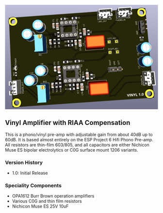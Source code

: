 ![Vinyl PCB](images/vinyl.png)

## Vinyl Amplifier with RIAA Compensation

This is a phono/vinyl pre-amp with adjustable gain from about 40dB up to 60dB. It is based almost entirely on the ESP Project 6 Hifi Phono Pre-amp.  All resistors are thin-film 603/805, and all capacitors are either Nichicon Muse ES bipolar electrolytics or C0G surface mount 1206 variants.

### Version History

- 1.0: Initial Release

### Speciality Components

* OPA1612 Burr Brown operation amplifiers
* Various C0G and thin film resistors
* Nichicon Muse ES 25V 10uF
